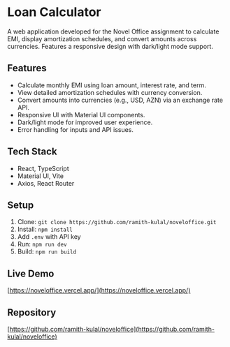 # Loan Calculator

A web application developed for the Novel Office assignment to calculate EMI, display amortization schedules, and convert amounts across currencies. Features a responsive design with dark/light mode support.

## Features
- Calculate monthly EMI using loan amount, interest rate, and term.
- View detailed amortization schedules with currency conversion.
- Convert amounts into currencies (e.g., USD, AZN) via an exchange rate API.
- Responsive UI with Material UI components.
- Dark/light mode for improved user experience.
- Error handling for inputs and API issues.

## Tech Stack
- React, TypeScript
- Material UI, Vite
- Axios, React Router

## Setup
1. Clone: `git clone https://github.com/ramith-kulal/noveloffice.git`
2. Install: `npm install`
3. Add `.env` with API key
4. Run: `npm run dev`
5. Build: `npm run build`

## Live Demo
[https://noveloffice.vercel.app/](https://noveloffice.vercel.app/)

## Repository
[https://github.com/ramith-kulal/noveloffice](https://github.com/ramith-kulal/noveloffice)
